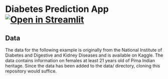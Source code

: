 # Diabetes Prediction App [![Open in Streamlit](https://static.streamlit.io/badges/streamlit_badge_black_white.svg)](https://share.streamlit.io/Abhinav10in/Diabetes_Prediction/app.py)




## Data

The data for the following example is originally from the National Institute of Diabetes and Digestive and Kidney Diseases and is available on Kaggle. The data contains information on females at least 21 years old of Pima Indian heritage. Since the data has been added to the data/ directory, cloning this repository would suffice.
